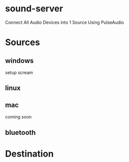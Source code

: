 # sound-server

Connect All Audio Devices into 1 Source Using PulseAudio

# Sources
## windows
setup scream

## linux

## mac
coming soon

## bluetooth

# Destination




